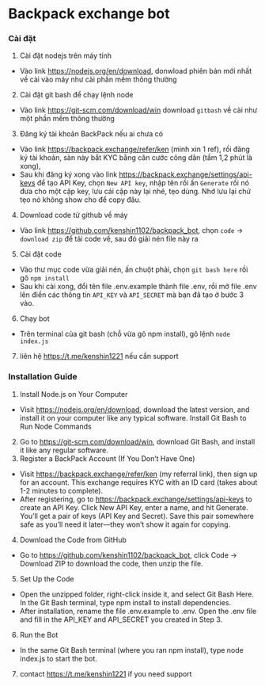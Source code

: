 # Backpack exchange bot

### Cài đặt

1. Cài đặt nodejs trên máy tính
 - Vào link https://nodejs.org/en/download, donwload phiên bản mới nhất về cài vào máy như cài phần mềm thông thường
2. Cài đặt git bash để chạy lệnh node
 - Vào link https://git-scm.com/download/win download `gitbash` về cài như một phần mềm thông thường
3. Đăng ký tài khoản BackPack nếu ai chưa có
- Vào link https://backpack.exchange/refer/ken (mình xin 1 ref), rồi đăng ký tài khoản, sàn này bắt KYC bằng căn cước công dân (tầm 1,2 phút là xong),
- Sau khi đăng ký xong vào link https://backpack.exchange/settings/api-keys để tạo API Key, chọn `New API key`, nhập tên rồi ấn `Generate` rồi nó đưa cho một cặp key, lưu cái cặp này lại nhé, tẹo dùng. Nhớ lưu lại chứ tẹo nó không show cho để copy đâu.
4. Download code từ github về máy
- Vào link https://github.com/kenshin1102/backpack_bot, chọn `code` -> `download zip` để tải code về, sau đó giải nén file này ra
5. Cài đặt code
- Vào thư mục code vừa giải nén, ấn chuột phải, chọn `git bash here` rồi gõ `npm install`
- Sau khi cài xong, đổi tên file .env.example thành file .env, rồi mở file .env lên điền các thông tin `API_KEY` và `API_SECRET` mà bạn đã tạo ở bước 3 vào.
6. Chạy bot
- Trên terminal của git bash (chỗ vừa gõ npm install), gõ lệnh `node index.js`
7. liên hệ https://t.me/kenshin1221 nếu cần support

### Installation Guide
1. Install Node.js on Your Computer
- Visit https://nodejs.org/en/download, download the latest version, and install it on your computer like any typical software.
Install Git Bash to Run Node Commands
2. Go to https://git-scm.com/download/win, download Git Bash, and install it like any regular software.
3. Register a BackPack Account (If You Don’t Have One)
- Visit https://backpack.exchange/refer/ken (my referral link), then sign up for an account. This exchange requires KYC with an ID card (takes about 1-2 minutes to complete).
- After registering, go to https://backpack.exchange/settings/api-keys to create an API Key. Click New API Key, enter a name, and hit Generate. You’ll get a pair of keys (API Key and Secret). Save this pair somewhere safe as you’ll need it later—they won’t show it again for copying.
4. Download the Code from GitHub
- Go to https://github.com/kenshin1102/backpack_bot, click Code -> Download ZIP to download the code, then unzip the file.
5. Set Up the Code
- Open the unzipped folder, right-click inside it, and select Git Bash Here. In the Git Bash terminal, type npm install to install dependencies.
- After installation, rename the file .env.example to .env. Open the .env file and fill in the API_KEY and API_SECRET you created in Step 3.
6. Run the Bot
- In the same Git Bash terminal (where you ran npm install), type node index.js to start the bot.
7. contact https://t.me/kenshin1221 if you need support
